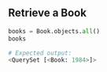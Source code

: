 ## Retrieve a Book

<!-- Command to retrieve all books: -->
```python
books = Book.objects.all()
books

# Expected output:
<QuerySet [<Book: 1984>]>